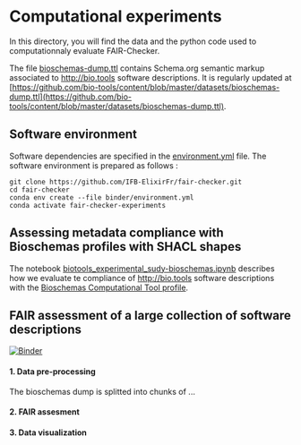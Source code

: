 # Computational experiments 
In this directory, you will find the data and the python code used to computationnaly evaluate FAIR-Checker. 

The file [bioschemas-dump.ttl](bioschemas-dump.ttl) contains Schema.org semantic markup associated to http://bio.tools software descriptions. It is regularly updated at [https://github.com/bio-tools/content/blob/master/datasets/bioschemas-dump.ttl](https://github.com/bio-tools/content/blob/master/datasets/bioschemas-dump.ttl). 

## Software environment
Software dependencies are specified in the [environment.yml](../binder/environment.yml) file. 
The software environment is prepared as follows :
```
git clone https://github.com/IFB-ElixirFr/fair-checker.git
cd fair-checker
conda env create --file binder/environment.yml
conda activate fair-checker-experiments
```

## Assessing metadata compliance with Bioschemas profiles with SHACL shapes 
The notebook [biotools_experimental_sudy-bioschemas.ipynb](https://github.com/IFB-ElixirFr/FAIR-checker/blob/master/experiments/biotools_experimental_sudy-bioschemas.ipynb) describes how we evaluate te compliance of http://bio.tools software descriptions with the [Bioschemas Computational Tool profile](https://bioschemas.org/profiles/ComputationalTool/1.0-RELEASE). 


## FAIR assessment of a large collection of software descriptions   
[![Binder](https://mybinder.org/badge_logo.svg)](https://mybinder.org/v2/gh/IFB-ElixirFr/fair-checker/HEAD?labpath=experiments) 
#### 1. Data pre-processing 
The bioschemas dump is splitted into chunks of ... 
#### 2. FAIR assesment 
#### 3. Data visualization 